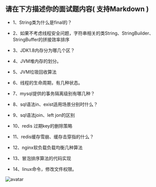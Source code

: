 ## 请在下方描述你的面试题内容( 支持Markdown )
- 1、String类为什么是final的？

- 2、如果不考虑线程安全问题，字符串相关的类String、StringBuilder、StringBuffer的拼接效率排序

- 3、JDK1.8内存分为哪几个区？

- 4、JVM堆内存的划分。

- 5、JVM垃圾回收算法

- 6、线程的生命周期，有几种状态。

- 7、mysql提供的事务隔离级别有哪几种？

- 8、sql语法in、exist适用场景分别时什么？

- 9、sql语法join、left jon的区别

- 10、redis 过期key的删除策略

- 11、redis缓存雪崩、缓存击穿指的什么？

- 12、nginx软负载负载均衡几种算法

- 13、冒泡排序算法的代码实现

- 14、linux命令，修改文件权限。

![avatar](https://gitee.com/sanwancc/images/blob/master/images/showmebug%E5%9C%A8%E7%BA%BF%E7%AC%94%E8%AF%95%E9%A2%98.JPG)